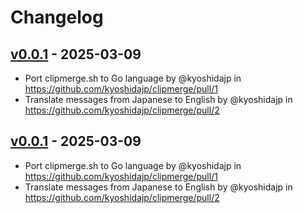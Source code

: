 # Changelog

## [v0.0.1](https://github.com/kyoshidajp/clipmerge/commits/v0.0.1) - 2025-03-09
- Port clipmerge.sh to Go language by @kyoshidajp in https://github.com/kyoshidajp/clipmerge/pull/1
- Translate messages from Japanese to English by @kyoshidajp in https://github.com/kyoshidajp/clipmerge/pull/2

## [v0.0.1](https://github.com/kyoshidajp/clipmerge/commits/v0.0.1) - 2025-03-09
- Port clipmerge.sh to Go language by @kyoshidajp in https://github.com/kyoshidajp/clipmerge/pull/1
- Translate messages from Japanese to English by @kyoshidajp in https://github.com/kyoshidajp/clipmerge/pull/2
